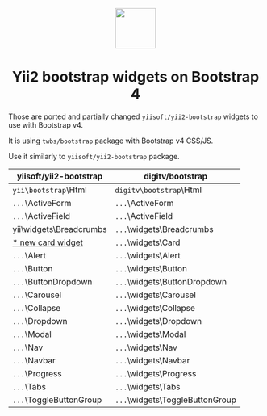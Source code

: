 <p align="center">
    <a href="http://getbootstrap.com/" target="_blank">
        <img src="https://getbootstrap.com/assets/brand/bootstrap-solid.svg" width="80px" height="80px">
    </a>
    <h1 align="center">Yii2 bootstrap widgets on Bootstrap 4</h1>
</p>


Those are ported and partially changed `yiisoft/yii2-bootstrap` widgets to use with Bootstrap v4.

It is using `twbs/bootstrap` package with Bootstrap v4 CSS/JS.

Use it similarly to `yiisoft/yii2-bootstrap` package.

|yiisoft/yii2-bootstrap         |digitv/bootstrap                   |
|-------------------------------|-----------------------------------|
|`yii\bootstrap`\Html           |`digitv\bootstrap`\Html       |
|`...`\ActiveForm               |`...`\ActiveForm                   |
|`...`\ActiveField              |`...`\ActiveField                  |
|yii\widgets\Breadcrumbs        |`...`\widgets\Breadcrumbs          |
|[* new card widget](http://getbootstrap.com/docs/4.0/components/card/)|`...`\widgets\Card|
|`...`\Alert                    |`...`\widgets\Alert                |
|`...`\Button                   |`...`\widgets\Button               |
|`...`\ButtonDropdown           |`...`\widgets\ButtonDropdown       |
|`...`\Carousel                 |`...`\widgets\Carousel             |
|`...`\Collapse                 |`...`\widgets\Collapse             |
|`...`\Dropdown                 |`...`\widgets\Dropdown             |
|`...`\Modal                    |`...`\widgets\Modal                |
|`...`\Nav                      |`...`\widgets\Nav                  |
|`...`\Navbar                   |`...`\widgets\Navbar               |
|`...`\Progress                 |`...`\widgets\Progress             |
|`...`\Tabs                     |`...`\widgets\Tabs                 |
|`...`\ToggleButtonGroup        |`...`\widgets\ToggleButtonGroup    |
